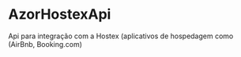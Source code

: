 # AzorHostexApi
Api para integração com a Hostex (aplicativos de hospedagem como (AirBnb, Booking.com)
